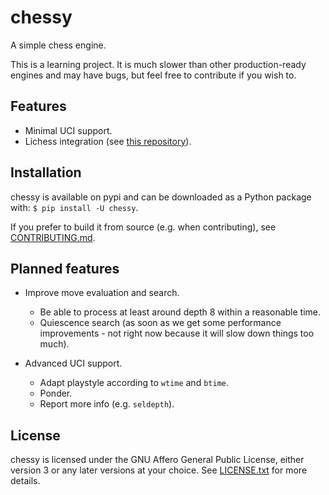 # chessy
A simple chess engine.

This is a learning project. It is much slower than other production-ready engines and may have bugs, but
feel free to contribute if you wish to.

## Features

- Minimal UCI support.
- Lichess integration (see [this repository](https://github.com/Guilherme-Vasconcelos/lichess-bot)).

## Installation
chessy is available on pypi and can be downloaded as a Python package with: `$ pip install -U chessy`.

If you prefer to build it from source (e.g. when contributing), see [CONTRIBUTING.md](./CONTRIBUTING.md).

## Planned features

- Improve move evaluation and search.
    - Be able to process at least around depth 8 within a reasonable time.
    - Quiescence search (as soon as we get some performance improvements - not right now because it will slow down things too much).

- Advanced UCI support.
    - Adapt playstyle according to `wtime` and `btime`.
    - Ponder.
    - Report more info (e.g. `seldepth`).

## License
chessy is licensed under the GNU Affero General Public License, either version 3 or any later versions
at your choice. See [LICENSE.txt](./LICENSE.txt) for more details.
